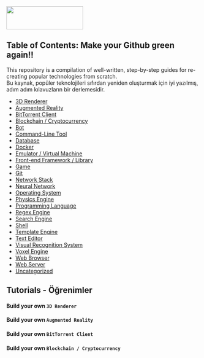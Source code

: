 <img src="https://media.discordapp.net/attachments/904474621372420136/1087103406881128590/resized.png" style="width:200; height:60">

## Table of Contents: Make your Github green again!!

This repository is a compilation of well-written, step-by-step guides for re-creating popular technologies from scratch.<br>
Bu kaynak, popüler teknolojileri sıfırdan yeniden oluşturmak için iyi yazılmış, adım adım kılavuzların bir derlemesidir.


* [3D Renderer](#Make-your-github-green-again-3d-renderer)
* [Augmented Reality](#Make-your-github-green-again-augmented-reality)
* [BitTorrent Client](#Make-your-github-green-again-bittorrent-client)
* [Blockchain / Cryptocurrency](#Make-your-github-green-again-blockchain--cryptocurrency)
* [Bot](#Make-your-github-green-again-bot)
* [Command-Line Tool](#Make-your-github-green-again-command-line-tool)
* [Database](#Make-your-github-green-again-database)
* [Docker](#Make-your-github-green-again-docker)
* [Emulator / Virtual Machine](#Make-your-github-green-again-emulator--virtual-machine)
* [Front-end Framework / Library](#Make-your-github-green-again-front-end-framework--library)
* [Game](#Make-your-github-green-again-game)
* [Git](#Make-your-github-green-again-git)
* [Network Stack](#Make-your-github-green-again-network-stack)
* [Neural Network](#Make-your-github-green-again-neural-network)
* [Operating System](#Make-your-github-green-again-operating-system)
* [Physics Engine](#Make-your-github-green-again-physics-engine)
* [Programming Language](#Make-your-github-green-again-programming-language)
* [Regex Engine](#Make-your-github-green-again-regex-engine)
* [Search Engine](#Make-your-github-green-again-search-engine)
* [Shell](#Make-your-github-green-again-shell)
* [Template Engine](#Make-your-github-green-again-template-engine)
* [Text Editor](#Make-your-github-green-again-text-editor)
* [Visual Recognition System](#Make-your-github-green-again-visual-recognition-system)
* [Voxel Engine](#Make-your-github-green-again-voxel-engine)
* [Web Browser](#Make-your-github-green-again-web-browser)
* [Web Server](#Make-your-github-green-again-web-server)
* [Uncategorized](#uncategorized)

## Tutorials - Öğrenimler

#### Build your own `3D Renderer`

#### Build your own `Augmented Reality`

#### Build your own `BitTorrent Client`

#### Build your own `Blockchain / Cryptocurrency`
